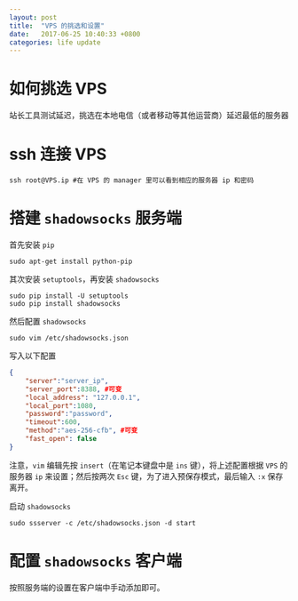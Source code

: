 ```yaml
---
layout: post
title:  "VPS 的挑选和设置"
date:   2017-06-25 10:40:33 +0800
categories: life update
---
```




# 如何挑选 VPS

站长工具测试延迟，挑选在本地电信（或者移动等其他运营商）延迟最低的服务器

# ssh 连接 VPS

```shell
ssh root@VPS.ip #在 VPS 的 manager 里可以看到相应的服务器 ip 和密码
```

# 搭建 `shadowsocks` 服务端

首先安装 `pip`

```shell
sudo apt-get install python-pip
```

其次安装 `setuptools`，再安装 `shadowsocks`

```shell
sudo pip install -U setuptools
sudo pip install shadowsocks
```

然后配置 `shadowsocks`

```shell
sudo vim /etc/shadowsocks.json
```

写入以下配置

```json
{
    "server":"server_ip",
    "server_port":8388, #可变
    "local_address": "127.0.0.1",
    "local_port":1080,
    "password":"password",
    "timeout":600,
    "method":"aes-256-cfb", #可变
    "fast_open": false
}
```

注意，`vim` 编辑先按 `insert`（在笔记本键盘中是 `ins` 键），将上述配置根据 `VPS` 的服务器 `ip` 来设置；然后按两次 `Esc` 键，为了进入预保存模式，最后输入 `:x` 保存离开。

启动 `shadowsocks`

```shell
sudo ssserver -c /etc/shadowsocks.json -d start
```

# 配置 `shadowsocks` 客户端

按照服务端的设置在客户端中手动添加即可。

